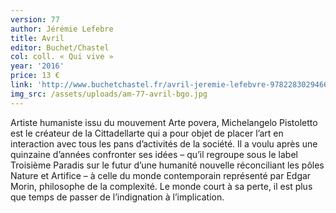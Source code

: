 ```yaml
---
version: 77
author: Jérémie Lefebre
title: Avril
editor: Buchet/Chastel
col: coll. « Qui vive »
year: '2016'
price: 13 €
link: 'http://www.buchetchastel.fr/avril-jeremie-lefebvre-9782283029466'
img_src: /assets/uploads/am-77-avril-bgo.jpg
---
```

Artiste humaniste issu du mouvement Arte povera, Michelangelo Pistoletto est
 le créateur de la Cittadellarte qui a pour objet de placer l’art en interaction
 avec tous les pans d’activités de la société. Il a voulu après une quinzaine d’années
 confronter ses idées – qu’il regroupe sous le label Troisième Paradis sur
 le futur d’une humanité nouvelle réconciliant les pôles Nature et Artifice – à
 celle du monde contemporain représenté par Edgar Morin, philosophe de la
 complexité. Le monde court à sa perte, il est plus que temps de passer de
 l’indignation à l’implication.
